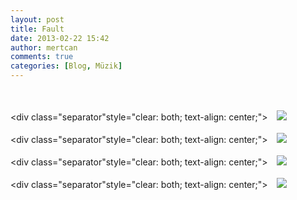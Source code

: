 ```yaml
---
layout: post
title: Fault
date: 2013-02-22 15:42
author: mertcan
comments: true
categories: [Blog, Müzik]
---
```

<br/><br/><div class="separator"style="clear: both; text-align: center;"><a href="http://localhost:81/mew/wp-content/uploads/2013/02/blogger-image-1851976589.jpg" style="margin-left: 1em; margin-right: 1em;"><img border="0" src="http://localhost:81/mew/wp-content/uploads/2013/02/blogger-image-1851976589.jpg" /></a></div> <br/><br/><div class="separator"style="clear: both; text-align: center;"><a href="http://localhost:81/mew/wp-content/uploads/2013/02/blogger-image-1079035301.jpg" style="margin-left: 1em; margin-right: 1em;"><img border="0" src="http://localhost:81/mew/wp-content/uploads/2013/02/blogger-image-1079035301.jpg" /></a></div> <br/><br/><div class="separator"style="clear: both; text-align: center;"><a href="http://localhost:81/mew/wp-content/uploads/2013/02/blogger-image-1193297147.jpg" style="margin-left: 1em; margin-right: 1em;"><img border="0" src="http://localhost:81/mew/wp-content/uploads/2013/02/blogger-image-1193297147.jpg" /></a></div> <br/><br/><div class="separator"style="clear: both; text-align: center;"><a href="http://localhost:81/mew/wp-content/uploads/2013/02/blogger-image-2028534105.jpg" style="margin-left: 1em; margin-right: 1em;"><img border="0" src="http://localhost:81/mew/wp-content/uploads/2013/02/blogger-image-2028534105.jpg" /></a></div>
